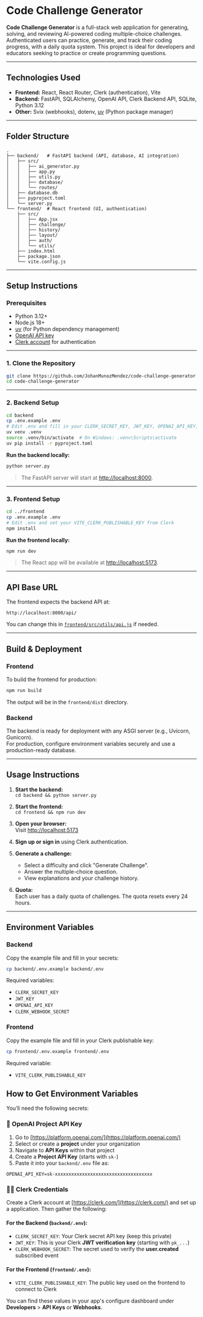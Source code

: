 # Code Challenge Generator

**Code Challenge Generator** is a full-stack web application for generating, solving, and reviewing AI-powered coding multiple-choice challenges. Authenticated users can practice, generate, and track their coding progress, with a daily quota system. This project is ideal for developers and educators seeking to practice or create programming questions.

---

## Technologies Used

- **Frontend:** React, React Router, Clerk (authentication), Vite
- **Backend:** FastAPI, SQLAlchemy, OpenAI API, Clerk Backend API, SQLite, Python 3.12
- **Other:** Svix (webhooks), dotenv, [uv](https://github.com/astral-sh/uv) (Python package manager)

---

## Folder Structure

```
.
├── backend/   # FastAPI backend (API, database, AI integration)
│   ├── src/
│   │   ├── ai_generator.py
│   │   ├── app.py
│   │   ├── utils.py
│   │   ├── database/
│   │   └── routes/
│   ├── database.db
│   ├── pyproject.toml
│   └── server.py
└── frontend/  # React frontend (UI, authentication)
    ├── src/
    │   ├── App.jsx
    │   ├── challenge/
    │   ├── history/
    │   ├── layout/
    │   ├── auth/
    │   └── utils/
    ├── index.html
    ├── package.json
    └── vite.config.js
```

---

## Setup Instructions

### Prerequisites

- Python 3.12+
- Node.js 18+
- [uv](https://github.com/astral-sh/uv) (for Python dependency management)
- [OpenAI API key](https://platform.openai.com/)
- [Clerk account](https://clerk.com/) for authentication

---

### 1. Clone the Repository

```sh
git clone https://github.com/JohanMunozMendez/code-challenge-generator.git
cd code-challenge-generator
```

---

### 2. Backend Setup

```sh
cd backend
cp .env.example .env
# Edit .env and fill in your CLERK_SECRET_KEY, JWT_KEY, OPENAI_API_KEY, CLERK_WEBHOOK_SECRET
uv venv .venv
source .venv/bin/activate  # On Windows: .venv\Scripts\activate
uv pip install -r pyproject.toml
```

**Run the backend locally:**

```sh
python server.py
```

> The FastAPI server will start at [http://localhost:8000](http://localhost:8000).

---

### 3. Frontend Setup

```sh
cd ../frontend
cp .env.example .env
# Edit .env and set your VITE_CLERK_PUBLISHABLE_KEY from Clerk
npm install
```

**Run the frontend locally:**

```sh
npm run dev
```

> The React app will be available at [http://localhost:5173](http://localhost:5173).

---

## API Base URL

The frontend expects the backend API at:

```
http://localhost:8000/api/
```

You can change this in [`frontend/src/utils/api.js`](frontend/src/utils/api.js) if needed.

---

## Build & Deployment

### Frontend

To build the frontend for production:

```sh
npm run build
```

The output will be in the `frontend/dist` directory.

### Backend

The backend is ready for deployment with any ASGI server (e.g., Uvicorn, Gunicorn).  
For production, configure environment variables securely and use a production-ready database.

---

## Usage Instructions

1. **Start the backend:**  
   `cd backend && python server.py`

2. **Start the frontend:**  
   `cd frontend && npm run dev`

3. **Open your browser:**  
   Visit [http://localhost:5173](http://localhost:5173)

4. **Sign up or sign in** using Clerk authentication.

5. **Generate a challenge:**

   - Select a difficulty and click "Generate Challenge".
   - Answer the multiple-choice question.
   - View explanations and your challenge history.

6. **Quota:**  
   Each user has a daily quota of challenges. The quota resets every 24 hours.

---

## Environment Variables

### Backend

Copy the example file and fill in your secrets:

```sh
cp backend/.env.example backend/.env
```

Required variables:

- `CLERK_SECRET_KEY`
- `JWT_KEY`
- `OPENAI_API_KEY`
- `CLERK_WEBHOOK_SECRET`

### Frontend

Copy the example file and fill in your Clerk publishable key:

```sh
cp frontend/.env.example frontend/.env
```

Required variable:

- `VITE_CLERK_PUBLISHABLE_KEY`

## How to Get Environment Variables

You’ll need the following secrets:

### 🔑 OpenAI Project API Key

1. Go to [https://platform.openai.com/](https://platform.openai.com/)
2. Select or create a **project** under your organization
3. Navigate to **API Keys** within that project
4. Create a **Project API Key** (starts with `sk-`)
5. Paste it into your `backend/.env` file as:

```env
OPENAI_API_KEY=sk-xxxxxxxxxxxxxxxxxxxxxxxxxxxxxxxxxxxx
```

### 🧑‍💼 Clerk Credentials

Create a Clerk account at [https://clerk.com/](https://clerk.com/) and set up a application. Then gather the following:

#### For the Backend (`backend/.env`):

- `CLERK_SECRET_KEY`: Your Clerk secret API key (keep this private)
- `JWT_KEY`: This is your Clerk **JWT verification key** (starting with `pk_...`)
- `CLERK_WEBHOOK_SECRET`: The secret used to verify the **user.created** subscribed event

#### For the Frontend (`frontend/.env`):

- `VITE_CLERK_PUBLISHABLE_KEY`: The public key used on the frontend to connect to Clerk

You can find these values in your app's configure dashboard under **Developers** > **API Keys** or **Webhooks**.
